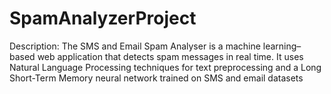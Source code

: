 # SpamAnalyzerProject
Description: The SMS and Email Spam Analyser is a machine learning–based web application that detects
spam messages in real time. It uses Natural Language Processing techniques for text preprocessing and a Long
Short-Term Memory neural network trained on SMS and email datasets
